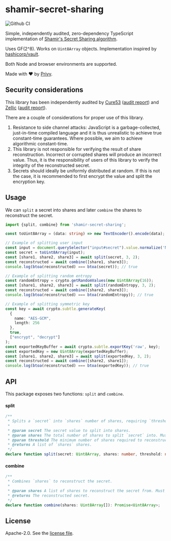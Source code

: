 # shamir-secret-sharing

![Github CI](https://github.com/privy-io/shamir-secret-sharing/workflows/Github%20CI/badge.svg)

Simple, independently audited, zero-dependency TypeScript implementation of [Shamir's Secret Sharing algorithm](https://en.wikipedia.org/wiki/Shamir%27s_Secret_Sharing).

Uses GF(2^8). Works on `Uint8Array` objects. Implementation inspired by [hashicorp/vault](https://github.com/hashicorp/vault/tree/main/shamir).

Both Node and browser environments are supported.

Made with ❤️  by [Privy](https://privy.io).

## Security considerations

This library has been independently audited by [Cure53](https://cure53.de) ([audit report](https://cure53.de/audit-report_privy-sss-library.pdf)) and [Zellic](https://www.zellic.io/) ([audit report](https://github.com/Zellic/publications/blob/master/Privy_Shamir_Secret_Sharing_-_Zellic_Audit_Report.pdf)).

There are a couple of considerations for proper use of this library.

1. Resistance to side channel attacks: JavaScript is a garbage-collected, just-in-time compiled language and it is thus unrealistic to achieve true constant-time guarantees. Where possible, we aim to achieve algorithmic constant-time.
2. This library is not responsible for verifying the result of share reconstruction. Incorrect or corrupted shares will produce an incorrect value. Thus, it is the responsibility of users of this library to verify the integrity of the reconstructed secret.
3. Secrets should ideally be uniformly distributed at random. If this is not the case, it is recommended to first encrypt the value and split the encryption key.

## Usage

We can `split` a secret into shares and later `combine` the shares to reconstruct the secret.

```typescript
import {split, combine} from 'shamir-secret-sharing';

const toUint8Array = (data: string) => new TextEncoder().encode(data);

// Example of splitting user input
const input = document.querySelector("input#secret").value.normalize('NFKC');
const secret = toUint8Array(input);
const [share1, share2, share3] = await split(secret, 3, 2);
const reconstructed = await combine([share1, share3]);
console.log(btoa(reconstructed) === btoa(secret)); // true

// Example of splitting random entropy
const randomEntropy = crypto.getRandomValues(new Uint8Array(16));
const [share1, share2, share3] = await split(randomEntropy, 3, 2);
const reconstructed = await combine([share2, share3]);
console.log(btoa(reconstructed) === btoa(randomEntropy)); // true

// Example of splitting symmetric key
const key = await crypto.subtle.generateKey(
  {
    name: "AES-GCM",
    length: 256
  },
  true,
  ["encrypt", "decrypt"]
);
const exportedKeyBuffer = await crypto.subtle.exportKey('raw', key);
const exportedKey = new Uint8Array(exportedKeyBuffer);
const [share1, share2, share3] = await split(exportedKey, 3, 2);
const reconstructed = await combine([share2, share1]);
console.log(btoa(reconstructed) === btoa(exportedKey)); // true
```

## API

This package exposes two functions: `split` and `combine`.

#### split

```ts
/**
 * Splits a `secret` into `shares` number of shares, requiring `threshold` of them to reconstruct `secret`.
 *
 * @param secret The secret value to split into shares.
 * @param shares The total number of shares to split `secret` into. Must be at least 2 and at most 255.
 * @param threshold The minimum number of shares required to reconstruct `secret`. Must be at least 2 and at most 255.
 * @returns A list of `shares` shares.
 */
declare function split(secret: Uint8Array, shares: number, threshold: number): Promise<Uint8Array[]>;
```

#### combine

```ts
/**
 * Combines `shares` to reconstruct the secret.
 *
 * @param shares A list of shares to reconstruct the secret from. Must be at least 2 and at most 255.
 * @returns The reconstructed secret.
 */
declare function combine(shares: Uint8Array[]): Promise<Uint8Array>;
```

## License

Apache-2.0. See the [license file](LICENSE).
